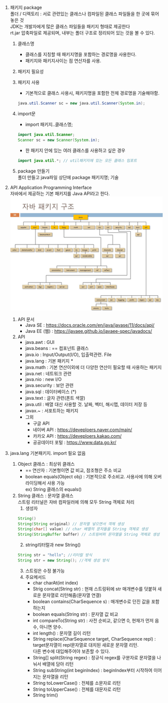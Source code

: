 1. 패키지 package  
	폴더 / 디렉토리 : 서로 관련있는 클래스나 컴파일된 클래스 파일들을 한 곳에 묶어 놓은 것  
	JDK는 개발자에게 많은 클래스 파일들을 패키지 형태로 제공한다  
	rt.jar 압축파일로 제공되며, 내부는 폴더 구조로 정리되어 있는 것을 볼 수 있다.  
	
	1) 클래스명
		- 클래스를 지칭할 때 패키지명을 포함하는 경로명을 사용한다.  
		- 패키지와 패키지사이는 점 연산자를 사용.  
 	2) 패키지 필요성  

	3) 패키지 사용  
		- 기본적으로 클래스 사용시, 패키지명을 포함한 전체 경로명을 기술해야함.  
		```java
		java.util.Scanner sc = new java.util.Scanner(System.in);
		```
	4) import문
		- import 패키지..클래스명;
		```java
		import java.util.Scanner;
		Scanner sc = new Scanner(System.in);
		```
		- 한 패키지 안에 있는 여러 클래스를 사용하고 싶은 경우  
		```java
		import java.util.*; // util패키지에 있는 모든 클래스 임포트
		```  
	5) package 만들기  
		폴더 만들고 java파일 상단에 package 패키지명; 기술  

2. API Application Programming Interface  
	자바에서 제공하는 기본 패키지를 Java API라고 한다.
	![javapackage](./javapackage.jpg)
	
	1) API 문서  
		- Java SE : https://docs.oracle.com/en/java/javase/11/docs/api/  
		- Java EE (웹) : https://javaee.github.io/javaee-spec/javadocs/  
	2) API  
		- java.awt 		: GUI  
		- java.beans		: == 컴포넌트 클래스  
		- java.io			: Input/Output(I/O), 입출력관련. File  
		- java.lang		: 기본 패키지 *  
		- java.math		: 기본 연산이외에 더 다양한 연산이 필요할 때 사용하는 패키지  
		- java.net		: 네트워크 관련  
		- java.nio		: new I/O  
		- java.security		: 보안 관련  
		- java.sql		: 데이터베이스 (*)  
		- java.text		: 글자 관련(폰트 색깔)  
		- java.util		: 배열 대신 사용할 것. 날짜, 벡터, 해시맵, 데이터 저장 등  
		- javax.~ : 서포트하는 패키지  
		* 그외  
			- 구글 API  
			- 네이버 API : https://deveploers.naver.com/main/  
			- 카카오 API : https://deveploers.kakao.com/  
			- 공공데이터 포털 : https://www.data.go.kr/  

3. java.lang
	기본패키지. import 필요 없음
	1) Object 클래스 : 최상위 클래스
		* == 연산자 : 기본형이면 값 비교, 참조형은 주소 비교  
		* boolean equals(Object obj) : 기본적으로 주소비교. 사용사에 의해 오버라이딩해서 사용 가능  
		  ex) String 클래스의 equals()  
	2) String 클래스 : 문자열 클래스  
		스트링 리터널은 자바 컴파일러에 의해 모두 String 객체로 처리  
		1. 생성자  
		```java
		String()  
		String(String original) // 문자열 넣으면서 객체 생성  
		String(char[] value) // char 배열의 문자들을 String 객체로 생성  
		String(StringBuffer buffer) // 스트링버퍼 문자열을 String 객체로 생성  
		```
		2. string리터럴과 new String()  
		```java
		String str = "hello"; //리터럴 방식  
		String str = new String(); //객체 생성 방식  
		```
		3. 스트링은 수정 불가능  
		4. 주요메서드  
			- char charAt(int index)  
			- Strig concat(String str) : 현재 스트링뒤에 str 매개변수를 덧붙혀 새로운 문자열로 리턴해줌(문자열 연결)  
			- boolean contains(CharSequence s) : 매개변수로 던진 값을 포함하는지  
			- boolean equals(String str) : 문자열 값 비교  
			- int compareTo(String str) : 사전 순비교, 같으면 0, 현재가 먼저 음수, 아니면 양수.  
			- int length() : 문자열 길이 리턴  
			- String replace(CharSequence target, CharSequence repl) : target문자열이 repl문자열로 대치된 새로운 문자열 리턴.  
										   다른 변수에 대입해주어야 보존할 수 있다.  
			- String[] split(String regex) : 정규식 regex를 구분자로 문자열을 나눠서 배열에 담아 리턴  
			- String subString(int beginIndex) : beginIndex부터 시작하여 이어지는 문자열을 리턴  
			- String toLowerCase() : 전체를 소문자로 리턴  
			- String toUpperCase() : 전체를 대문자로 리턴  
			- String trim()  

